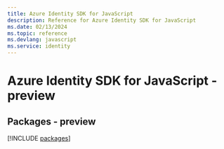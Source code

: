 ```yaml
---
title: Azure Identity SDK for JavaScript
description: Reference for Azure Identity SDK for JavaScript
ms.date: 02/13/2024
ms.topic: reference
ms.devlang: javascript
ms.service: identity
---
```

# Azure Identity SDK for JavaScript - preview
## Packages - preview
[!INCLUDE [packages](identity-index.md)]
